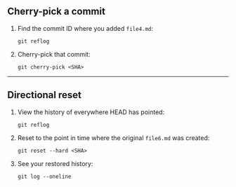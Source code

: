 ## Cherry-pick a commit

1. Find the commit ID where you added `file4.md`: 

    ```git
    git reflog
    ```

3. Cherry-pick that commit: 

    ```git
    git cherry-pick <SHA>
    ```
    
---

## Directional reset

1. View the history of everywhere HEAD has pointed: 

    ```git
    git reflog
    ```

2. Reset to the point in time where the original `file6.md` was created: 

    ```git
    git reset --hard <SHA>
    ```

3. See your restored history: 

    ```git
    git log --oneline
    ```
